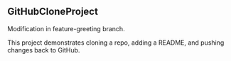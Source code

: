 ## GitHubCloneProject
Modification in feature-greeting branch.

This project demonstrates cloning a repo, adding a README, and pushing changes back to GitHub.

